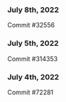 ### July 8th, 2022

Commit #32556

### July 5th, 2022

Commit #314353


### July 4th, 2022

Commit #72281
